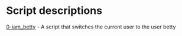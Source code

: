 # Script descriptions
[0-iam_betty](https://github.com/chelseyqc/holbertonschool-shell/blob/master/permissions/0-iam_betty) - A script that switches the current user to the user betty
